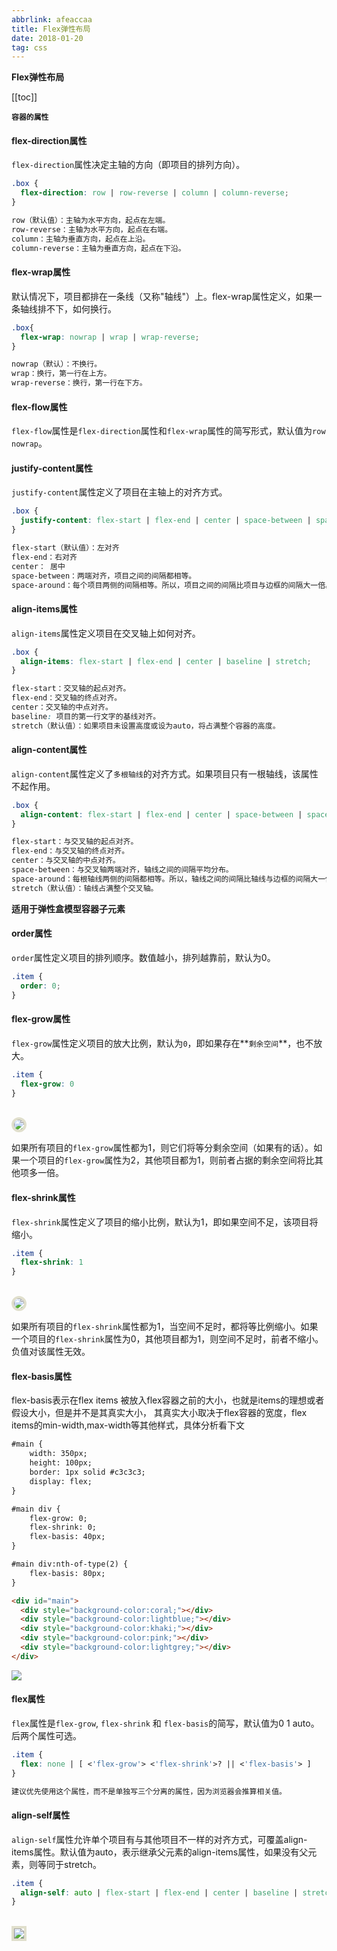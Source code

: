 ```yaml
---
abbrlink: afeaccaa
title: Flex弹性布局
date: 2018-01-20
tag: css
---
```


<strong class='old-blog'>Flex弹性布局</strong>

[[toc]]

**`容器的属性`**

#### flex-direction属性

`flex-direction`属性决定主轴的方向（即项目的排列方向）。

```css
.box {
  flex-direction: row | row-reverse | column | column-reverse;
}

row（默认值）：主轴为水平方向，起点在左端。
row-reverse：主轴为水平方向，起点在右端。
column：主轴为垂直方向，起点在上沿。
column-reverse：主轴为垂直方向，起点在下沿。
```

#### flex-wrap属性

默认情况下，项目都排在一条线（又称"轴线"）上。flex-wrap属性定义，如果一条轴线排不下，如何换行。

```css
.box{
  flex-wrap: nowrap | wrap | wrap-reverse;
}

nowrap（默认）：不换行。
wrap：换行，第一行在上方。
wrap-reverse：换行，第一行在下方。
```

#### flex-flow属性

`flex-flow`属性是`flex-direction`属性和`flex-wrap`属性的简写形式，默认值为`row nowrap`。

#### justify-content属性

`justify-content`属性定义了项目在主轴上的对齐方式。

```css
.box {
  justify-content: flex-start | flex-end | center | space-between | space-around;
}

flex-start（默认值）：左对齐
flex-end：右对齐
center： 居中
space-between：两端对齐，项目之间的间隔都相等。
space-around：每个项目两侧的间隔相等。所以，项目之间的间隔比项目与边框的间隔大一倍。
```

#### align-items属性

`align-items`属性定义项目在交叉轴上如何对齐。

```css
.box {
  align-items: flex-start | flex-end | center | baseline | stretch;
}

flex-start：交叉轴的起点对齐。
flex-end：交叉轴的终点对齐。
center：交叉轴的中点对齐。
baseline: 项目的第一行文字的基线对齐。
stretch（默认值）：如果项目未设置高度或设为auto，将占满整个容器的高度。
```

#### align-content属性

`align-content`属性定义了`多根轴线`的对齐方式。如果项目只有一根轴线，该属性不起作用。

```css
.box {
  align-content: flex-start | flex-end | center | space-between | space-around | stretch;
}

flex-start：与交叉轴的起点对齐。
flex-end：与交叉轴的终点对齐。
center：与交叉轴的中点对齐。
space-between：与交叉轴两端对齐，轴线之间的间隔平均分布。
space-around：每根轴线两侧的间隔都相等。所以，轴线之间的间隔比轴线与边框的间隔大一倍。
stretch（默认值）：轴线占满整个交叉轴。
```

**适用于弹性盒模型容器子元素**

#### order属性

`order`属性定义项目的排列顺序。数值越小，排列越靠前，默认为0。

```css
.item {
  order: 0;
}
```

#### flex-grow属性

`flex-grow`属性定义项目的放大比例，默认为`0`，即如果存在**`剩余空间`**，也不放大。

```css
.item {
  flex-grow: 0
}
```
 <br/>
 
<img style="border: .3em solid #e0dfcc;border-radius: 1em;width：98%"  src="https://ae01.alicdn.com/kf/H71fcbd2221b642a6bc7f52d3170378239.png">

如果所有项目的`flex-grow`属性都为1，则它们将等分剩余空间（如果有的话）。如果一个项目的`flex-grow`属性为2，其他项目都为1，则前者占据的剩余空间将比其他项多一倍。

#### flex-shrink属性

`flex-shrink`属性定义了项目的缩小比例，默认为1，即如果空间不足，该项目将缩小。

```css
.item {
  flex-shrink: 1
}
```
<br/>

<img style="border: .3em solid #e0dfcc;border-radius: 1em;width：98%"  src="https://ae01.alicdn.com/kf/H245bfecf53234ecba3042bd2f74545efo.jpg">

如果所有项目的`flex-shrink`属性都为1，当空间不足时，都将等比例缩小。如果一个项目的`flex-shrink`属性为0，其他项目都为1，则空间不足时，前者不缩小。负值对该属性无效。

#### flex-basis属性

flex-basis表示在flex items 被放入flex容器之前的大小，也就是items的理想或者假设大小，但是并不是其真实大小，
其真实大小取决于flex容器的宽度，flex items的min-width,max-width等其他样式，具体分析看下文

```html
#main {
    width: 350px;
    height: 100px;
    border: 1px solid #c3c3c3;
    display: flex;
}

#main div {
    flex-grow: 0;
    flex-shrink: 0;
    flex-basis: 40px;
}

#main div:nth-of-type(2) {
    flex-basis: 80px;
}

<div id="main">
  <div style="background-color:coral;"></div>
  <div style="background-color:lightblue;"></div>
  <div style="background-color:khaki;"></div>
  <div style="background-color:pink;"></div>
  <div style="background-color:lightgrey;"></div>
</div>
```

![](https://ae01.alicdn.com/kf/H8ca6768902df41ecb593aec7f900645ad.png)

####  flex属性

`flex`属性是`flex-grow`, `flex-shrink` 和 `flex-basis`的简写，默认值为0 1 auto。后两个属性可选。

```css
.item {
  flex: none | [ <'flex-grow'> <'flex-shrink'>? || <'flex-basis'> ]
}

建议优先使用这个属性，而不是单独写三个分离的属性，因为浏览器会推算相关值。
```

#### align-self属性

`align-self`属性允许单个项目有与其他项目不一样的对齐方式，可覆盖align-items属性。默认值为auto，表示继承父元素的align-items属性，如果没有父元素，则等同于stretch。


```css
.item {
  align-self: auto | flex-start | flex-end | center | baseline | stretch;
}
```
<br/>

<img style="border: .3em solid #e0dfcc;border-radius: 1emwidth：98%;"  src="https://ae01.alicdn.com/kf/Hedafd4f059f24e8cb9093252cad6f53an.png">

